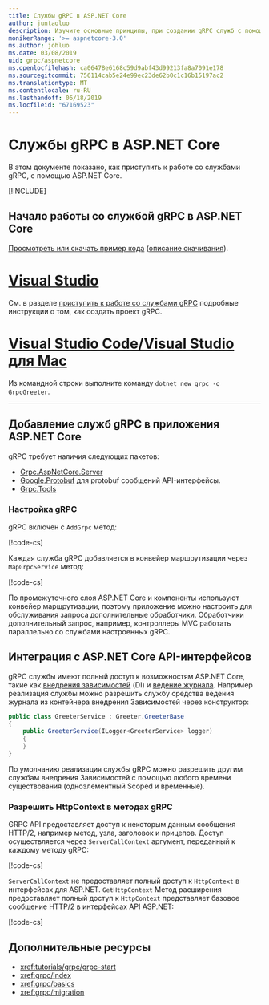 ```yaml
---
title: Службы gRPC в ASP.NET Core
author: juntaoluo
description: Изучите основные принципы, при создании gRPC служб с помощью ASP.NET Core.
monikerRange: '>= aspnetcore-3.0'
ms.author: johluo
ms.date: 03/08/2019
uid: grpc/aspnetcore
ms.openlocfilehash: ca06478e6168c59d9abf43d99213fa8a7091e178
ms.sourcegitcommit: 756114cab5e24e99ec23de62b0c1c16b15197ac2
ms.translationtype: MT
ms.contentlocale: ru-RU
ms.lasthandoff: 06/18/2019
ms.locfileid: "67169523"
---
```

# <a name="grpc-services-with-aspnet-core"></a>Службы gRPC в ASP.NET Core

В этом документе показано, как приступить к работе со службами gRPC, с помощью ASP.NET Core.

[!INCLUDE[](~/includes/net-core-prereqs-all-3.0.md)]

## <a name="get-started-with-grpc-service-in-aspnet-core"></a>Начало работы со службой gRPC в ASP.NET Core

[Просмотреть или скачать пример кода](https://github.com/aspnet/AspNetCore.Docs/tree/master/aspnetcore/tutorials/grpc/grpc-start/sample) ([описание скачивания](xref:index#how-to-download-a-sample)).

# <a name="visual-studiotabvisual-studio"></a>[Visual Studio](#tab/visual-studio)

См. в разделе [приступить к работе со службами gRPC](xref:tutorials/grpc/grpc-start) подробные инструкции о том, как создать проект gRPC.

# <a name="visual-studio-code--visual-studio-for-mactabvisual-studio-codevisual-studio-mac"></a>[Visual Studio Code/Visual Studio для Mac](#tab/visual-studio-code+visual-studio-mac)

Из командной строки выполните команду `dotnet new grpc -o GrpcGreeter`.

---

## <a name="add-grpc-services-to-an-aspnet-core-app"></a>Добавление служб gRPC в приложения ASP.NET Core

gRPC требует наличия следующих пакетов:

* [Grpc.AspNetCore.Server](https://www.nuget.org/packages/Grpc.AspNetCore.Server)
* [Google.Protobuf](https://www.nuget.org/packages/Google.Protobuf/) для protobuf сообщений API-интерфейсы.
* [Grpc.Tools](https://www.nuget.org/packages/Grpc.Tools/)

### <a name="configure-grpc"></a>Настройка gRPC

gRPC включен с `AddGrpc` метод:

[!code-cs[](~/tutorials/grpc/grpc-start/sample/GrpcGreeter/Startup.cs?name=snippet&highlight=7)]

Каждая служба gRPC добавляется в конвейер маршрутизации через `MapGrpcService` метод:

[!code-cs[](~/tutorials/grpc/grpc-start/sample/GrpcGreeter/Startup.cs?name=snippet&highlight=24)]

По промежуточного слоя ASP.NET Core и компоненты используют конвейер маршрутизации, поэтому приложение можно настроить для обслуживания запроса дополнительные обработчики. Обработчики дополнительный запрос, например, контроллеры MVC работать параллельно со службами настроенных gRPC.

## <a name="integration-with-aspnet-core-apis"></a>Интеграция с ASP.NET Core API-интерфейсов

gRPC службы имеют полный доступ к возможностям ASP.NET Core, такие как [внедрения зависимостей](xref:fundamentals/dependency-injection) (DI) и [ведение журнала](xref:fundamentals/logging/index). Например реализация службы можно разрешить службу средства ведения журнала из контейнера внедрения Зависимостей через конструктор:

```csharp
public class GreeterService : Greeter.GreeterBase
{
    public GreeterService(ILogger<GreeterService> logger)
    {
    }
}
```

По умолчанию реализация службы gRPC можно разрешить другим службам внедрения Зависимостей с помощью любого времени существования (одноэлементный Scoped и временные).

### <a name="resolve-httpcontext-in-grpc-methods"></a>Разрешить HttpContext в методах gRPC

GRPC API предоставляет доступ к некоторым данным сообщения HTTP/2, например метод, узла, заголовок и прицепов. Доступ осуществляется через `ServerCallContext` аргумент, переданный к каждому методу gRPC:

[!code-cs[](~/tutorials/grpc/grpc-start/sample/GrpcGreeter/Services/GreeterService.cs?highlight=3-4&name=snippet)]

`ServerCallContext` не предоставляет полный доступ к `HttpContext` в интерфейсах для ASP.NET. `GetHttpContext` Метод расширения предоставляет полный доступ к `HttpContext` представляет базовое сообщение HTTP/2 в интерфейсах API ASP.NET:

[!code-cs[](~/tutorials/grpc/grpc-start/sample/GrpcGreeter/Services/GreeterService.cs?name=snippet)]

## <a name="additional-resources"></a>Дополнительные ресурсы

* <xref:tutorials/grpc/grpc-start>
* <xref:grpc/index>
* <xref:grpc/basics>
* <xref:grpc/migration>
